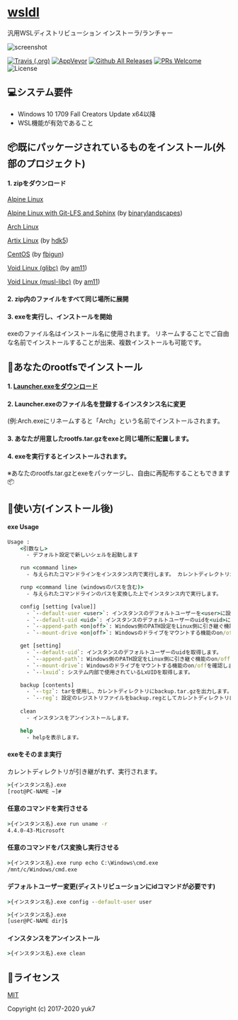 # [wsldl](https://github.com/yuk7/wsldl)
汎用WSLディストリビューション インストーラ/ランチャー

![screenshot](https://raw.githubusercontent.com/wiki/yuk7/wsldl/img/Arch_Alpine_Ubuntu.png)

[![Travis (.org)](https://img.shields.io/travis/yuk7/wsldl.svg?logo=Travis&style=flat-square)](https://travis-ci.org/yuk7/wsldl)
[![AppVeyor](https://img.shields.io/appveyor/ci/yuk7/wsldl.svg?logo=AppVeyor&style=flat-square)](https://ci.appveyor.com/project/yuk7/wsldl)
[![Github All Releases](https://img.shields.io/github/downloads/yuk7/wsldl/total.svg?style=flat-square)](https://github.com/yuk7/wsldl/releases/latest)
[![PRs Welcome](https://img.shields.io/badge/PRs-welcome-brightgreen.svg?style=flat-square)](http://makeapullrequest.com)
![License](https://img.shields.io/github/license/yuk7/wsldl.svg?style=flat-square)



## 💻システム要件
* Windows 10 1709 Fall Creators Update x64以降
* WSL機能が有効であること

## 📦既にパッケージされているものをインストール(外部のプロジェクト)
#### 1. zipをダウンロード
[Alpine Linux](https://github.com/yuk7/AlpineWSL)

[Alpine Linux with Git-LFS and Sphinx](https://github.com/binarylandscapes/AlpineWSL) (by [binarylandscapes](https://github.com/binarylandscapes))

[Arch Linux](https://github.com/yuk7/ArchWSL)

[Artix Linux](https://github.com/hdk5/ArtixWSL) (by [hdk5](https://github.com/hdk5))

[CentOS](https://github.com/fbigun/WSL-Distro-Rootfs) (by [fbigun](https://github.com/fbigun))

[Void Linux (glibc)](https://github.com/am11/VoidWSL) (by [am11](https://github.com/am11))

[Void Linux (musl-libc)](https://github.com/am11/VoidMuslWSL) (by [am11](https://github.com/am11))

#### 2. zip内のファイルをすべて同じ場所に展開

#### 3. exeを実行し、インストールを開始
exeのファイル名はインストール名に使用されます。
リネームすることでご自由な名前でインストールすることが出来、複数インストールも可能です。


## 🔧あなたのrootfsでインストール
#### 1. [Launcher.exeをダウンロード](https://github.com/yuk7/wsldl/releases/latest)
#### 2. Launcher.exeのファイル名を登録するインスタンス名に変更
(例:Arch.exeにリネームすると「Arch」という名前でインストールされます。
#### 3. あなたが用意したrootfs.tar.gzをexeと同じ場所に配置します。
#### 4. exeを実行するとインストールされます。
※あなたのrootfs.tar.gzとexeをパッケージし、自由に再配布することもできます📦


## 📝使い方(インストール後)
#### exe Usage
```cmd
Usage :
    <引数なし>
      - デフォルト設定で新しいシェルを起動します

    run <command line>
      - 与えられたコマンドラインをインスタンス内で実行します。 カレントディレクトリが引き継がれます。

    runp <command line (windowsのパスを含む)>
      - 与えられたコマンドラインのパスを変換した上でインスタンス内で実行します。

    config [setting [value]]
      - `--default-user <user>`: インスタンスのデフォルトユーザーを<user>に設定します。
      - `--default-uid <uid>`: インスタンスのデフォルトユーザーのuidを<uid>に設定します。
      - `--append-path <on|off>`: Windows側のPATH設定をLinux側に引き継ぐ機能のon/offを設定します。
      - `--mount-drive <on|off>`: Windowsのドライブをマウントする機能のon/offを設定します。

    get [setting]
      - `--default-uid`: インスタンスのデフォルトユーザーのuidを取得します。
      - `--append-path`: Windows側のPATH設定をLinux側に引き継ぐ機能のon/offを確認します。
      - `--mount-drive`: Windowsのドライブをマウントする機能のon/offを確認します。
      - `--lxuid`: システム内部で使用されているLxUIDを取得します。

    backup [contents]
      - `--tgz`: tarを使用し、カレントディレクトリにbackup.tar.gzを出力します。
      - `--reg`: 設定のレジストリファイルをbackup.regとしてカレントディレクトリに出力します。
      
    clean
      - インスタンスをアンインストールします。

    help
      - helpを表示します。
```


#### exeをそのまま実行
カレントディレクトリが引き継がれず、実行されます。
```cmd
>{インスタンス名}.exe
[root@PC-NAME ~]#
```

#### 任意のコマンドを実行させる
```cmd
>{インスタンス名}.exe run uname -r
4.4.0-43-Microsoft
```

#### 任意のコマンドをパス変換し実行させる
```cmd
>{インスタンス名}.exe runp echo C:\Windows\cmd.exe
/mnt/c/Windows/cmd.exe

```

#### デフォルトユーザー変更(ディストリビューションにidコマンドが必要です)
```cmd
>{インスタンス名}.exe config --default-user user

>{インスタンス名}.exe
[user@PC-NAME dir]$
```

#### インスタンスをアンインストール
```cmd
>{インスタンス名}.exe clean

```

## 📄ライセンス
[MIT](https://github.com/yuk7/wsldl/blob/master/LICENSES.md)

Copyright (c) 2017-2020 yuk7
